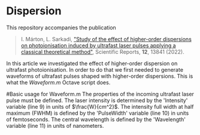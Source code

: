 # Dispersion
This repository accompanies the publication

> I. Márton, L. Sarkadi, ["Study of the effect of higher-order dispersions on photoionisation induced by ultrafast laser pulses applying a classical theoretical method"](https://www.nature.com/articles/s41598-022-18034-w), Scientific Reports, **12**, 13841 (2022).

In this article we investigated the effect of higher-order dispersion on ultrafast photoionisation. In order to do that we first needed to generate waveforms of ultrafast pulses shaped with higher-order dispersions. This is what the *Waveform.m* Octave script does.

#Basic usage for Waveform.m
The properties of the incoming ultrafast laser pulse must be defined.
The laser intensity is determined by the 'Intensity' variable (line 9) in units of $\frac{W}{cm^2}$.
The intensity full width at half maximum (FWHM) is defined by the 'PulseWidth' variable (line 10) in units of femtoseconds.
The central wavelength is defined by the 'Wavelength' variable (line 11) in units of nanometers.

